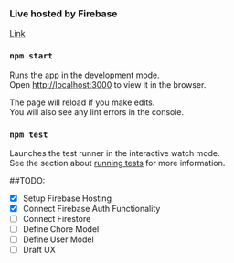 ### Live hosted by Firebase

[Link](https://todo-firebase-1302f.web.app/)

### `npm start`

Runs the app in the development mode.\
Open [http://localhost:3000](http://localhost:3000) to view it in the browser.

The page will reload if you make edits.\
You will also see any lint errors in the console.

### `npm test`

Launches the test runner in the interactive watch mode.\
See the section about [running tests](https://facebook.github.io/create-react-app/docs/running-tests) for more information.

##TODO:
- [x] Setup Firebase Hosting
- [x] Connect Firebase Auth Functionality
- [ ] Connect Firestore
- [ ] Define Chore Model
- [ ] Define User Model
- [ ] Draft UX
